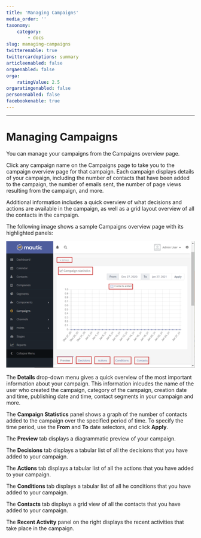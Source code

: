 ```yaml
---
title: 'Managing Campaigns'
media_order: ''
taxonomy:
    category:
        - docs
slug: managing-campaigns
twitterenable: true
twittercardoptions: summary
articleenabled: false
orgaenabled: false
orga:
    ratingValue: 2.5
orgaratingenabled: false
personenabled: false
facebookenable: true
---
```


---------------------
# Managing Campaigns

You can manage your campaigns from the Campaigns overview page.

Click any campaign name on the Campaigns page to take you to the campaign overview page for that campaign. Each campaign displays details of your campaign, including the number of contacts that have been added to the campaign, the number of emails sent, the number of page views resulting from the campaign, and more.

Additional information includes a quick overview of what decisions and actions are available in the campaign, as well as a grid layout overview of all the contacts in the campaign.

The following image shows a sample Campaigns overview page with its highlighted panels:

![](managing-campaigns.png)

The **Details** drop-down menu gives a quick overview of the most important information about your campaign. This information inlcudes the name of the user who created the campaign, category of the campaign, creation date and time, publishing date and time, contact segments in your campaign and more.

The **Campaign Statistics** panel shows a graph of the number of contacts added to the campaign over the specified period of time. To specify the time period, use the **From** and **To** date selectors, and click **Apply**.

The **Preview** tab displays a diagrammatic preview of your campaign. 

The **Decisions** tab displays a tabular list of all the decisions that you have added to your campaign.

The **Actions** tab displays a tabular list of all the actions that you have added to your campaign.

The **Conditions** tab displays a tabular list of all he conditions that you have added to your campaign.

The **Contacts** tab displays a grid view of all the contacts that you have added to your campaign. 

The **Recent Activity** panel on the right displays the recent activities that take place in the campaign.
